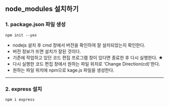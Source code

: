 ## node_modules 설치하기
### 1. package.json 파일 생성
```
npm init --yes
```
- nodejs 설치 후 cmd 창에서 버전을 확인하여 잘 설치되었는지 확인한다. 
- 버전 정보가 뜨면 설치가 잘된 것이다. 
- 기존에 작업하고 있던 코드 편집 프로그램 창이 있다면 종료한 후 다시 실행한다. ★
- 다시 실행한 코드 편집 창에서 원하는 파일 위치로 'Change Direction(cd)'한다. 
- 원하는 파일 위치에 npm으로 kage.js 파일을 생성한다. 
****
### 2. express 설치
```
npm i express
```

